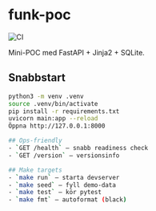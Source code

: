 # funk-poc

![CI](https://github.com/estebans-tech/funk-poc/actions/workflows/ci.yml/badge.svg)


Mini-POC med FastAPI + Jinja2 + SQLite.

## Snabbstart
```bash
python3 -m venv .venv
source .venv/bin/activate
pip install -r requirements.txt
uvicorn main:app --reload
Öppna http://127.0.0.1:8000

## Ops-friendly
- `GET /health` – snabb readiness check
- `GET /version` – versionsinfo

## Make targets
- `make run` – starta devserver
- `make seed` – fyll demo-data
- `make test` – kör pytest
- `make fmt` – autoformat (black)
